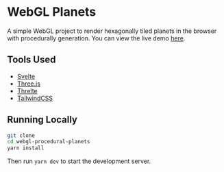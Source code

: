 # WebGL Planets

A simple WebGL project to render hexagonally tiled planets in the browser with procedurally generation. You can view the live demo [here](https://webgl-procedural-planets.vercel.app/).

## Tools Used

- [Svelte](https://svelte.dev/)
- [Three.js](https://threejs.org/)
- [Threlte](https://threlte.xyz/)
- [TailwindCSS](https://tailwindcss.com/)

## Running Locally

```bash
git clone
cd webgl-procedural-planets
yarn install
```

Then run `yarn dev` to start the development server.
